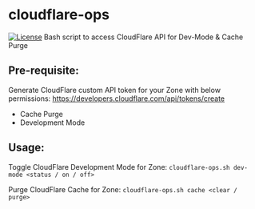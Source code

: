 # cloudflare-ops
[![License](https://img.shields.io/github/license/vikrantkakad/cloudflare-ops?color=009fff)](LICENSE)
Bash script to access CloudFlare API for Dev-Mode &amp; Cache Purge

## Pre-requisite: ##

Generate CloudFlare custom API token for your Zone with below permissions: https://developers.cloudflare.com/api/tokens/create
* Cache Purge
* Development Mode

## Usage: ##

Toggle CloudFlare Development Mode for Zone:
```cloudflare-ops.sh dev-mode <status / on / off> ```

Purge CloudFlare Cache for Zone:
```cloudflare-ops.sh cache <clear / purge>```


